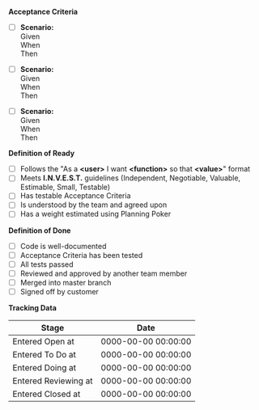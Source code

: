 **Acceptance Criteria**
- [ ] **Scenario:** \
Given \
When \
Then

- [ ] **Scenario:** \
Given \
When \
Then

- [ ] **Scenario:** \
Given \
When \
Then

**Definition of Ready**
- [ ] Follows the "As a **\<user>** I want **\<function>** so that **\<value>**" format
- [ ] Meets **I.N.V.E.S.T.** guidelines (Independent, Negotiable, Valuable, Estimable, Small, Testable)
- [ ] Has testable Acceptance Criteria
- [ ] Is understood by the team and agreed upon
- [ ] Has a weight estimated using Planning Poker

**Definition of Done**
- [ ] Code is well-documented
- [ ] Acceptance Criteria has been tested
- [ ] All tests passed
- [ ] Reviewed and approved by another team member
- [ ] Merged into master branch
- [ ] Signed off by customer

**Tracking Data**

| Stage | Date |
| ------ | ------ |
| Entered Open at | 0000-00-00 00:00:00 |
| Entered To Do at | 0000-00-00 00:00:00 |
| Entered Doing at | 0000-00-00 00:00:00 |
| Entered Reviewing at | 0000-00-00 00:00:00 |
| Entered Closed at | 0000-00-00 00:00:00 |

